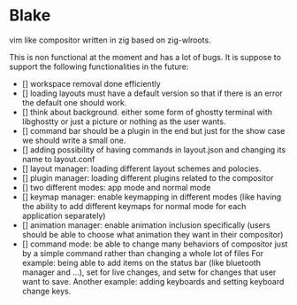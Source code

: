 # Blake
vim like compositor written in zig based on zig-wlroots.

This is non functional at the moment and has a lot of bugs. It is suppose to support the following
functionalities in the future:
- [] workspace removal done efficiently
- [] loading layouts must have a default version so that if there is an error the default one should work.
- [] think about background. either some form of ghostty terminal with libghostty or just a picture or nothing
as the user wants.
- [] command bar should be a plugin in the end but just for the show case we should write a small one.
- [] adding possibility of having commands in layout.json and changing its name to layout.conf
- [] layout manager: loading different layout schemes and polocies.
- [] plugin manager: loading different plugins related to the compositor
- [] two different modes: app mode and normal mode
- [] keymap manager: enable keymapping in different modes (like having the ability to add different keymaps for normal mode for each application separately)
- [] animation manager: enable animation inclusion specifically (users should be able to choose what animation they want in their compositor)
- [] command mode: be able to change many behaviors of compositor just by a simple command rather than changing a whole lot of files
For example: being able to add items on the status bar (like bluetooth manager and ...), set for live changes, and setw for changes that user want to save. 
Another example: adding keyboards and setting keyboard change keys.

